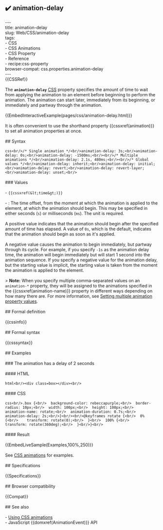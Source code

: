 ## ✔️ animation-delay 
 ---<br/>title: animation-delay<br/>slug: Web/CSS/animation-delay<br/>tags:<br/>  - CSS<br/>  - CSS Animations<br/>  - CSS Property<br/>  - Reference<br/>  - recipe:css-property<br/>browser-compat: css.properties.animation-delay<br/>---<br/>{{CSSRef}}<br/><br/>The **`animation-delay`** [CSS](/en-US/docs/Web/CSS) property specifies the amount of time to wait from applying the animation to an element before beginning to perform the animation. The animation can start later, immediately from its beginning, or immediately and partway through the animation.<br/><br/>{{EmbedInteractiveExample(pages/css/animation-delay.html)}}<br/><br/>It is often convenient to use the shorthand property {{cssxref(animation)}} to set all animation properties at once.<br/><br/>## Syntax<br/><br/>```css<br/>/* Single animation */<br/>animation-delay: 3s;<br/>animation-delay: 0s;<br/>animation-delay: -1500ms;<br/><br/>/* Multiple animations */<br/>animation-delay: 2.1s, 480ms;<br/><br/>/* Global values */<br/>animation-delay: inherit;<br/>animation-delay: initial;<br/>animation-delay: revert;<br/>animation-delay: revert-layer;<br/>animation-delay: unset;<br/>```<br/><br/>### Values<br/><br/>- `{{cssxref(&lt;time&gt;)}}`<br/><br/>  - : The time offset, from the moment at which the animation is applied to the element, at which the animation should begin. This may be specified in either seconds (`s`) or milliseconds (`ms`). The unit is required.<br/><br/>    A positive value indicates that the animation should begin after the specified amount of time has elapsed. A value of `0s`, which is the default, indicates that the animation should begin as soon as it's applied.<br/><br/>    A negative value causes the animation to begin immediately, but partway through its cycle. For example, if you specify `-1s` as the animation delay time, the animation will begin immediately but will start 1 second into the animation sequence. If you specify a negative value for the animation delay, but the starting value is implicit, the starting value is taken from the moment the animation is applied to the element.<br/><br/>> **Note:** When you specify multiple comma-separated values on an `animation-*` property, they will be assigned to the animations specified in the {{cssxref(animation-name)}} property in different ways depending on how many there are. For more information, see [Setting multiple animation property values](/en-US/docs/Web/CSS/CSS_Animations/Using_CSS_animations#setting_multiple_animation_property_values).<br/><br/>## Formal definition<br/><br/>{{cssinfo}}<br/><br/>## Formal syntax<br/><br/>{{csssyntax}}<br/><br/>## Examples<br/><br/>### The animation has a delay of 2 seconds<br/><br/>#### HTML<br/><br/>```html<br/><div class=box></div><br/>```<br/><br/>#### CSS<br/><br/>```css<br/>.box {<br/>  background-color: rebeccapurple;<br/>  border-radius: 10px;<br/>  width: 100px;<br/>  height: 100px;<br/>  animation-name: rotate;<br/>  animation-duration: 0.7s;<br/>  animation-delay: 2s;<br/>}<br/><br/>@keyframes rotate {<br/>  0% {<br/>    transform: rotate(0);<br/>  }<br/>  100% {<br/>    transform: rotate(360deg);<br/>  }<br/>}<br/>```<br/><br/>#### Result<br/><br/>{{EmbedLiveSample(Examples,100%,250)}}<br/><br/>See [CSS animations](/en-US/docs/Web/CSS/CSS_Animations/Using_CSS_animations) for examples.<br/><br/>## Specifications<br/><br/>{{Specifications}}<br/><br/>## Browser compatibility<br/><br/>{{Compat}}<br/><br/>## See also<br/><br/>- [Using CSS animations](/en-US/docs/Web/CSS/CSS_Animations/Using_CSS_animations)<br/>- JavaScript {{domxref(AnimationEvent)}} API<br/>